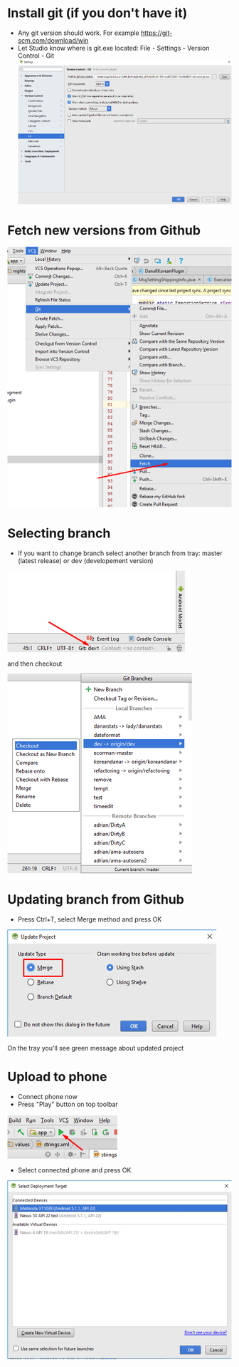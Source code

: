# Install git (if you don't have it)
* Any git version should work. For example https://git-scm.com/download/win
* Let Studio know where is git.exe located: File - Settings - Version Control - Git
![](images/git.png)

# Fetch new versions from Github

![](images/gitfetch.png)

# Selecting branch
* If you want to change branch select another branch from tray: master (latest release) or dev (developement version)

![](images/branchintray.png)

and then checkout

![](images/checkout.png)

# Updating branch from Github
* Press Ctrl+T, select Merge method and press OK

![](images/merge.png)

On the tray you'll see green message about updated project

# Upload to phone
* Connect phone now
* Press "Play" button on top toolbar

![](images/play.png)

* Select connected phone and press OK

![](images/connectedphone.png)


